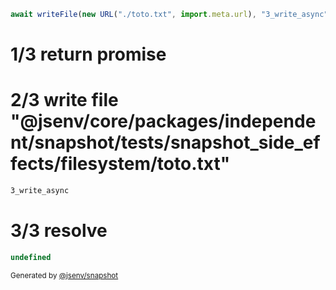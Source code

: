 ```js
await writeFile(new URL("./toto.txt", import.meta.url), "3_write_async");
```

# 1/3 return promise

# 2/3 write file "@jsenv/core/packages/independent/snapshot/tests/snapshot_side_effects/filesystem/toto.txt"

```txt
3_write_async
```

# 3/3 resolve

```js
undefined
```

<sub>
  Generated by <a href="https://github.com/jsenv/core/tree/main/packages/independent/snapshot">@jsenv/snapshot</a>
</sub>